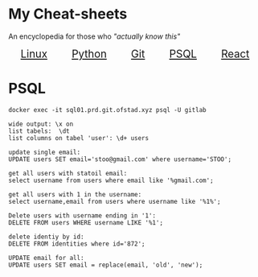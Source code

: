 # My Cheat-sheets
An encyclopedia for those who _"actually know this"_
<style>
    a   {font-size:1.5em}
</style>
<div style='display:flex; justify-content:space-around;'>
    <a href="linux">
        Linux
    </a>
    <a href="python">
        Python
    </a>
    <a href="git">
        Git
    </a><a href="psql">
        PSQL
    </a>
    <a href="react">
        React
    </a>
</div>

# PSQL
```
docker exec -it sql01.prd.git.ofstad.xyz psql -U gitlab

wide output: \x on
list tabels:  \dt
list columns on tabel 'user': \d+ users

update single email: 
UPDATE users SET email='stoo@gmail.com' where username='STOO';

get all users with statoil email: 
select username from users where email like '%gmail.com';

get all users with 1 in the username:  
select username,email from users where username like '%1%';

Delete users with username ending in '1':
DELETE FROM users WHERE username LIKE '%1';

delete identiy by id:
DELETE FROM identities where id='872';

UPDATE email for all:
UPDATE users SET email = replace(email, 'old', 'new');
```

